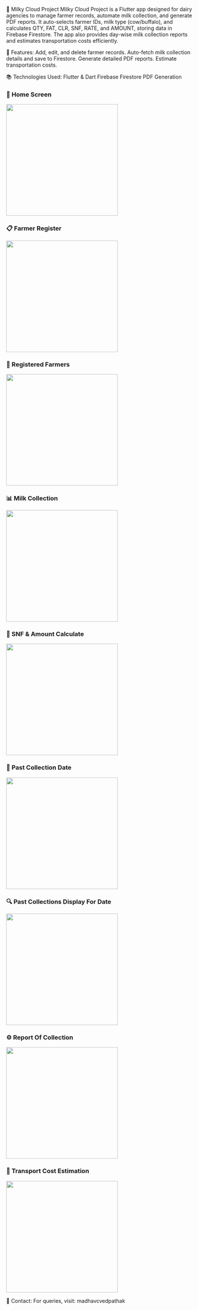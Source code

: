 🥛 Milky Cloud Project
Milky Cloud Project is a Flutter app designed for dairy agencies to manage farmer records, automate milk collection, and generate PDF reports. It auto-selects farmer IDs, milk type (cow/buffalo), and calculates QTY, FAT, CLR, SNF, RATE, and AMOUNT, storing data in Firebase Firestore. The app also provides day-wise milk collection reports and estimates transportation costs efficiently.

🚀 Features:
Add, edit, and delete farmer records.
Auto-fetch milk collection details and save to Firestore.
Generate detailed PDF reports.
Estimate transportation costs.

📚 Technologies Used:
Flutter & Dart
Firebase Firestore
PDF Generation

<h3>🏡 Home Screen</h3>
<img src="https://github.com/madhavcvedpathak/milkyCloudProject/blob/main/1.jpg" width="300">

<h3>📋 Farmer Register</h3>
<img src="https://github.com/madhavcvedpathak/milkyCloudProject/blob/main/2.jpg" width="300">

<h3>🥛 Registered Farmers</h3>
<img src="https://github.com/madhavcvedpathak/milkyCloudProject/blob/main/3.jpg" width="300">

<h3>📊 Milk Collection</h3>
<img src="https://github.com/madhavcvedpathak/milkyCloudProject/blob/main/4.jpg" width="300">

<h3>📄 SNF & Amount Calculate</h3>
<img src="https://github.com/madhavcvedpathak/milkyCloudProject/blob/main/5.jpg" width="300">

<h3>🚚 Past Collection Date</h3>
<img src="https://github.com/madhavcvedpathak/milkyCloudProject/blob/main/6.jpg" width="300">

<h3>🔍 Past Collections Display For Date</h3>
<img src="https://github.com/madhavcvedpathak/milkyCloudProject/blob/main/7.jpg" width="300">

<h3>⚙️ Report Of Collection</h3>
<img src="https://github.com/madhavcvedpathak/milkyCloudProject/blob/main/8.jpg" width="300">

<h3>📧 Transport Cost Estimation</h3>
<img src="https://github.com/madhavcvedpathak/milkyCloudProject/blob/main/9.jpg" width="300">



📧 Contact:
For queries, visit: madhavcvedpathak
